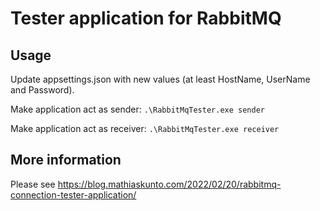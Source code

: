 # Tester application for RabbitMQ

## Usage

Update appsettings.json with new values (at least HostName, UserName and Password).

Make application act as sender: `.\RabbitMqTester.exe sender`

Make application act as receiver: `.\RabbitMqTester.exe receiver`

## More information

Please see https://blog.mathiaskunto.com/2022/02/20/rabbitmq-connection-tester-application/
